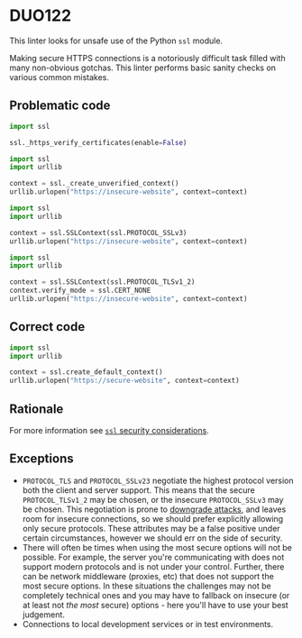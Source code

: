 # DUO122

This linter looks for unsafe use of the Python `ssl` module.

Making secure HTTPS connections is a notoriously difficult task filled with
many non-obvious gotchas. This linter performs basic sanity checks on various
common mistakes.

## Problematic code

```python
import ssl

ssl._https_verify_certificates(enable=False)
```

```python
import ssl
import urllib

context = ssl._create_unverified_context()
urllib.urlopen("https://insecure-website", context=context)
```

```python
import ssl
import urllib

context = ssl.SSLContext(ssl.PROTOCOL_SSLv3)
urllib.urlopen("https://insecure-website", context=context)
```

```python
import ssl
import urllib

context = ssl.SSLContext(ssl.PROTOCOL_TLSv1_2)
context.verify_mode = ssl.CERT_NONE
urllib.urlopen("https://insecure-website", context=context)
```

## Correct code

```python
import ssl
import urllib

context = ssl.create_default_context()
urllib.urlopen("https://secure-website", context=context)
```

## Rationale

For more information see [`ssl` security considerations](https://docs.python.org/3/library/ssl.html#ssl-security).

## Exceptions

* `PROTOCOL_TLS` and `PROTOCOL_SSLv23` negotiate the highest protocol version
both the client and server support. This means that the secure
`PROTOCOL_TLSv1_2` may be chosen, or the insecure `PROTOCOL_SSLv3` may be
chosen. This negotiation is prone to [downgrade attacks](https://en.wikipedia.org/wiki/Downgrade_attack),
and leaves room for insecure connections, so we should prefer explicitly
allowing only secure protocols. These attributes may be a false positive under
certain circumstances, however we should err on the side of security.
* There will often be times when using the most secure options will not be
possible. For example, the server you're communicating with does not support
modern protocols and is not under your control. Further, there can be network
middleware (proxies, etc) that does not support the most secure options. In
these situations the challenges may not be completely technical ones and you
may have to fallback on insecure (or at least not *the most* secure) options -
here you'll have to use your best judgement.
* Connections to local development services or in test environments.
